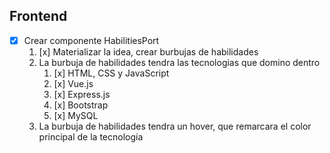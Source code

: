 ## Frontend

- [x] Crear componente HabilitiesPort
    1. [x] Materializar la idea, crear burbujas de habilidades
    2. La burbuja de habilidades tendra las tecnologias que domino dentro
        1. [x] HTML, CSS y JavaScript
        2. [x] Vue.js
        3. [x] Express.js
        4. [x] Bootstrap
        5. [x] MySQL
    3. La burbuja de habilidades tendra un hover, que remarcara el color principal de la tecnología
